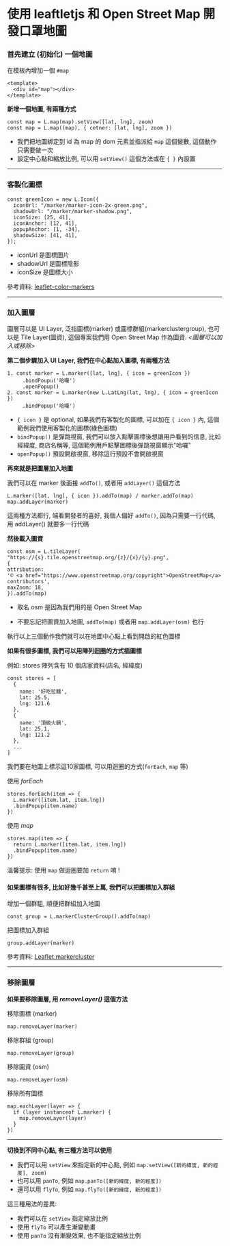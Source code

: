 # 使用 leaftletjs 和 Open Street Map 開發口罩地圖

### 首先建立 (初始化) 一個地圖

在模板內增加一個 `#map`
```
<template>
  <div id="map"></div>
</template>
```

**新增一個地圖, 有兩種方式**
```
const map = L.map(map).setView([lat, lng], zoom)
const map = L.map((map), { cetner: [lat, lng], zoom })
```

- 我們把地圖綁定到 id 為 map 的 dom 元素並指派給 `map` 這個變數, 這個動作只需要做一次
- 設定中心點和縮放比例, 可以用 `setView()` 這個方法或在 `{ }` 內設置

---

### 客製化圖標
```
const greenIcon = new L.Icon({
  iconUrl: "/marker/marker-icon-2x-green.png",
  shadowUrl: "/marker/marker-shadow.png",
  iconSize: [25, 41],
  iconAnchor: [12, 41],
  popupAnchor: [1, -34],
  shadowSize: [41, 41],
});
```

- iconUrl 是圖標圖片
- shadowUrl 是圖標陰影
- iconSize 是圖標大小

參考資料: [leaflet-color-markers](https://github.com/pointhi/leaflet-color-markers)

---

### 加入圖層

圖層可以是 UI Layer, 泛指圖標(marker) 或圖標群組(markerclustergroup), 也可以是 Tile Layer(圖資), 這個專案我們用 Open Street Map 作為圖資. _<圖層可以加入或移除>_

__第二個步驟加入 UI Layer, 我們在中心點加入圖標, 有兩種方法__
```
1. const marker = L.marker([lat, lng], { icon = greenIcon })
     .bindPoupu('哈囉')
     .openPopup()
2. const marker = L.marker(new L.LatLng(lat, lng), { icon = greenIcon })
     .bindPopup('哈囉')
```

- `{ icon }` 是 optional, 如果我們有客製化的圖標, 可以加在 `{ icon }` 內, 這個範例我們使用客製化的圖標(綠色圖標)
- `bindPopup()` 是彈跳視窗, 我們可以放入點擊圖標後想讓用戶看到的信息, 比如經緯度, 商店名稱等, 這個範例用戶點擊圖標後彈跳視窗顯示"哈囉"
- `openPopup()` 預設開啟視窗, 移除這行預設不會開啟視窗

**再來就是把圖層加入地圖**

我們可以在 marker 後面接 `addTo()`, 或者用 `addLayer()` 這個方法
```
L.marker([lat, lng], { icon }).addTo(map) / marker.addTo(map)
map.addLayer(marker)
```

這兩種方法都行, 端看開發者的喜好, 我個人偏好 `addTo()`, 因為只需要一行代碼, 用 addLayer() 就要多一行代碼

**然後載入圖資**
```
const osm = L.tileLayer(
"https://{s}.tile.openstreetmap.org/{z}/{x}/{y}.png",
{
attribution:
'© <a href="https://www.openstreetmap.org/copyright">OpenStreetMap</a> contributors',
maxZoom: 18,
}).addTo(map)
```

- 取名 osm 是因為我們用的是 Open Street Map

- 不要忘記把圖資加入地圖, `addTo(map)` 或者用 `map.addLayer(osm)` 也行

執行以上三個動作我們就可以在地圖中心點上看到開啟的紅色圖標

**如果有很多圖標, 我們可以用陣列迴圈的方式插圖標**

例如: stores 陣列含有 10 個店家資料(店名, 經緯度)
```
const stores = [
  {
    name: '好吃拉麵',
    lat: 25.5,
    lng: 121.6
  },
  {
    name: '頂級火鍋',
    lat: 25.1,
    lng: 121.2
  },
  ...
]
```

我們要在地圖上標示這10家圖標, 可以用迴圈的方式(`forEach`, `map` 等)

使用 _forEach_
```
stores.forEach(item => {
  L.marker([item.lat, item.lng])
  .bindPopup(item.name)  
})
```

使用 _map_ 
```
stores.map(item => {
  return L.marker([item.lat, item.lng])
  .bindPopup(item.name)
})
```

溫馨提示: 使用 `map` 做迴圈要加 `return` 唷 !

#### 如果圖標有很多, 比如好幾千甚至上萬, 我們可以把圖標加入群組

增加一個群駔, 順便把群組加入地圖
```
const group = L.markerClusterGroup().addTo(map)
```

把圖標加入群組
```
group.addLayer(marker)
```

參考資料: [Leaflet.markercluster](https://github.com/Leaflet/Leaflet.markercluster)

---

### 移除圖層

**如果要移除圖層, 用 _removeLayer()_ 這個方法**

移除圖標 (marker)
```
map.removeLayer(marker)
```

移除群組 (group)
```
map.removeLayer(group)
```

移除圖資 (osm)
```
map.removeLayer(osm)
```

移除所有圖標
```
map.eachLayer(layer => {
  if (layer instanceof L.marker) {
    map.removeLayer(layer)
  }
})
```

---

**切換到不同中心點, 有三種方法可以使用**

- 我們可以用 `setView` 來指定新的中心點, 例如
`map.setView([新的緯度, 新的經度], zoom)`
- 也可以用 `panTo`, 例如 `map.panTo([新的緯度, 新的經度])`
- 還可以用 `flyTo`, 例如 `map.flyTo([新的緯度, 新的經度])`

這三種用法的差異:
- 我們可以在 `setView` 指定縮放比例
- 使用 `flyTo` 可以產生漸變動畫
- 使用 `panTo` 沒有漸變效果, 也不能指定縮放比例




